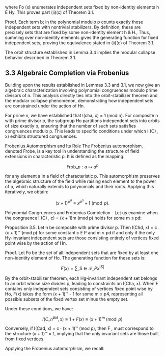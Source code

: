 where Fo (x) enumerates independent sets fixed by non-identity elements h E Hy. This proves part (ii)(c) of Theorem 3.1.

Proof. Each term b; in the polynomial modulo p counts exactly those independent sets with nontrivial stabilizers. By definition, these are precisely sets that are fixed by some non-identity element h & H., Thus, summing over non-identity elements gives the generating function for fixed independent sets, proving the equivalence stated in (ii)(c) of Theorem 3.1.

The orbit structure established in Lemma 3.4 implies the modular collapse behavior described in Theorem 3.1.

## 3.3 Algebraic Completion via Frobenius

Building upon the results established in Lemmas 3.3 and 3.1, we now give an algebraic characterization involving polynomial congruences modulo prime divisors of n. This analysis directly ties into the orbit-stabilizer theorem and the modular collapse phenomenon, demonstrating how independent sets are constrained under the action of Hn.

For prime n, we have established that I(cha, x) = 1 (mod n). For composite n with prime divisor p, the subgroup Ho partitions independent sets into orbits of size exactly p, ensuring that the number of such sets satisfies congruences modulo p. This leads to specific conditions under which I (C) , x) exhibits structured congruences.

Frobenius Automorphism and Its Role The Frobenius automorphism, denoted Frobe, is a key tool in understanding the structure of field extensions in characteristic p. It is defined as the mapping:

$$\text{Frob}\_p: a \mapsto a^p$$

for any element a in a field of characteristic p. This automorphism preserves the algebraic structure of the field while raising each element to the power of p, which naturally extends to polynomials and their roots. Applying this iteratively, we obtain:

$$(x+1)^{p^a} \equiv x^{p^a} + 1 \pmod{p}.$$

Polynomial Congruences and Frobenius Completion - Let us examine when the congruence I (C) , c) = (x + 1)m (mod p) holds for some m ≤ pd:

Proposition 3.5. Let n be composite with prime divisor p. Then I(Chd, x) = c . (x + 1)™ (mod p) for some constant c E P and m ≤ pd if and only if the only Hy-invariant independent sets are those consisting entirely of vertices fixed point wise by the action of Hn.

Proof. Let Fo be the set of all independent sets that are fixed by at least one non-identity element of Ho. The generating function for these sets is:

$$F(x) = \sum\_{S \in \mathcal{F}\_P} x^{|S|}$$

By the orbit-stabilizer theorem, each Hg-invariant independent set belongs to an orbit whose size divides p, leading to constraints on I(Cha, x). When F contains only independent sets consisting of vertices fixed point wise by Ho, F(x) takes the form (x + 1)™ - 1 for some m ≤ p4, representing all possible subsets of the fixed vertex set minus the empty set.

Under these conditions, we have:

$$I(C\_n^{\boxtimes d}, x) \equiv 1 + F(x) \equiv (x+1)^m \pmod{p}$$

Conversely, if I(Cad, x) = c · (x + 1)™ (mod p), then F , must correspond to the structure (x + 1)™ = 1, implying that the only invariant sets are those built from fixed vertices.

Applying the Frobenius automorphism, we recall: